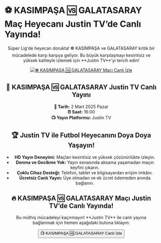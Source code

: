 <h1>⚽️ KASIMPAŞA 🆚 GALATASARAY Maç Heyecanı Justin TV’de Canlı Yayında!</h1>

<center>
  <div class="content">
    <section id="kasimpasa-galatasaray">
      <p>Süper Lig'de heyecan dorukta! ⚽️ KASIMPAŞA ve GALATASARAY kritik bir mücadelede karşı karşıya geliyor. Bu büyük karşılaşmayı kesintisiz ve yüksek kaliteyle izlemek için **Justin TV**’yi tercih edin!</p>
      <a href="http://bit.ly/bosssportstv" title="⚽️ KASIMPAŞA 🆚 GALATASARAY Canlı İzle" target="_blank">
        <img src="https://i.ibb.co/5K7Ks6w/zzzz3.gif" alt="⚽️ KASIMPAŞA 🆚 GALATASARAY Maçı Canlı İzle">
      </a>
      <p>
        <h2>📡 KASIMPAŞA 🆚 GALATASARAY Justin TV Canlı Yayını</h2>
        <strong>📅 Tarih:</strong> 2 Mart 2025 Pazar<br>
        <strong>⏰ Saat:</strong> 16:00<br>
        <strong>📺 Yayın Platformu:</strong> Justin TV
      </p>
    </section>
    <section id="neden-justintv">
      <h2>🏆 Justin TV ile Futbol Heyecanını Doya Doya Yaşayın!</h2>
      <ul>
        <li><strong>HD Yayın Deneyimi:</strong> Maçları kesintisiz ve yüksek çözünürlükte izleyin.</li>
        <li><strong>Donma ve Gecikme Yok:</strong> Yayın esnasında aksama yaşamadan maçın keyfini çıkarın.</li>
        <li><strong>Çoklu Cihaz Desteği:</strong> Telefon, tablet ve bilgisayardan erişim imkânı.</li>
        <li><strong>Ücretsiz Canlı Yayın:</strong> Üye olmadan ve ek ücret ödemeden anında bağlanın.</li>
      </ul>
    </section>
    <section id="canli-mac-linki">
      <h2>🔥 KASIMPAŞA 🆚 GALATASARAY Maçı Justin TV’de Canlı Yayında!</h2>
      <p>Bu müthiş mücadeleyi kaçırmayın! **Justin TV** ile canlı yayına bağlanmak için hemen aşağıdaki butona tıklayın:</p>
      <a href="http://bit.ly/bosssportstv" target="_blank">
        <button>📺 KASIMPAŞA 🆚 GALATASARAY Canlı İzle</button>
      </a>
    </section>
  </div>
</center>
